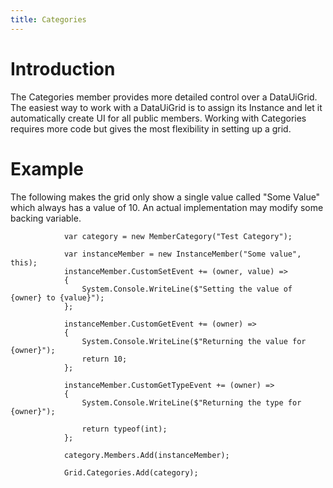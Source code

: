 ```yaml
---
title: Categories
---
```


# Introduction

The Categories member provides more detailed control over a DataUiGrid. The easiest way to work with a DataUiGrid is to assign its Instance and let it automatically create UI for all public members. Working with Categories requires more code but gives the most flexibility in setting up a grid.

# Example

The following makes the grid only show a single value called "Some Value" which always has a value of 10. An actual implementation may modify some backing variable.

```
            var category = new MemberCategory("Test Category");

            var instanceMember = new InstanceMember("Some value", this);
            instanceMember.CustomSetEvent += (owner, value) =>
            {
                System.Console.WriteLine($"Setting the value of {owner} to {value}");
            };

            instanceMember.CustomGetEvent += (owner) =>
            {
                System.Console.WriteLine($"Returning the value for {owner}");
                return 10;
            };

            instanceMember.CustomGetTypeEvent += (owner) =>
            {
                System.Console.WriteLine($"Returning the type for {owner}");

                return typeof(int);
            };

            category.Members.Add(instanceMember);

            Grid.Categories.Add(category);
```